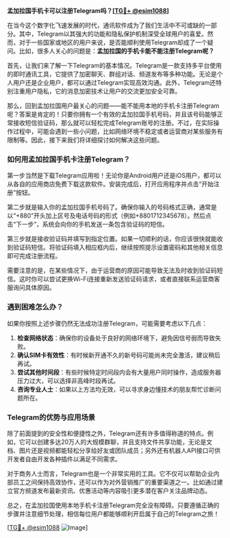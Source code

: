 **孟加拉国手机卡可以注册Telegram吗？[[TG💪+ @esim1088](https://t.me/s/esim1088)]**

在当今这个数字化飞速发展的时代，通讯软件成为了我们生活中不可或缺的一部分。其中，Telegram以其强大的功能和隐私保护机制深受全球用户的喜爱。然而，对于一些国家或地区的用户来说，是否能顺利使用Telegram却成了一个疑问。比如，很多人关心的问题是：**孟加拉国的手机卡能不能注册Telegram呢？**

首先，让我们来了解一下Telegram的基本情况。Telegram是一款支持多平台使用的即时通讯工具，它提供了加密聊天、群组对话、频道发布等多种功能。无论是个人用户还是企业用户，都可以通过Telegram实现高效沟通。此外，Telegram还特别注重用户隐私，它的消息加密技术让用户的交流更加安全可靠。

那么，回到孟加拉国用户最关心的问题——能不能用本地的手机卡注册Telegram呢？答案是肯定的！只要你拥有一个有效的孟加拉国手机号码，并且该号码能够正常接收短信验证码，那么就可以轻松完成Telegram账号的注册。不过，在实际操作过程中，可能会遇到一些小问题，比如网络环境不稳定或者运营商对某些服务有限制等。因此，接下来我们将详细探讨如何解决这些问题。

### 如何用孟加拉国手机卡注册Telegram？

第一步当然是下载Telegram应用啦！无论你是Android用户还是iOS用户，都可以从各自的应用商店免费下载这款软件。安装完成后，打开应用程序并点击“开始注册”按钮。

第二步就是输入你的孟加拉国手机号码了。确保你输入的号码格式正确，通常是以“+880”开头加上区号及电话号码的形式（例如+8801712345678）。然后点击“下一步”，系统会向你的手机发送一条包含验证码的短信。

第三步就是接收验证码并填写到指定位置。如果一切顺利的话，你应该很快就能收到验证码短信。将验证码填入相应框内后，继续按照提示设置密码和其他相关信息即可完成注册流程。

需要注意的是，在某些情况下，由于运营商的原因可能导致无法及时收到验证码短信。这时你可以尝试更换Wi-Fi连接重新发送验证码请求，或者直接联系运营商客服询问具体原因。

### 遇到困难怎么办？

如果你按照上述步骤仍然无法成功注册Telegram，可能需要考虑以下几点：

1. **检查网络状态**：确保你的设备处于良好的网络环境下，避免因信号弱而导致失败。
2. **确认SIM卡有效性**：有时候新开通不久的新号码可能尚未完全激活，建议稍后再试。
3. **尝试其他时间段**：有些时候特定时间段内会有大量用户同时操作，造成服务器压力过大，可以选择非高峰时段再试。
4. **咨询专业人士**：如果以上方法均无效，可以寻求身边懂技术的朋友帮忙诊断问题所在。

### Telegram的优势与应用场景

除了前面提到的安全性和便捷性之外，Telegram还有许多值得称道的特点。例如，它可以创建多达20万人的大规模群聊，并且支持文件共享功能，无论是文档、图片还是视频都能轻松分享给好友或团队成员；另外还有机器人API接口可供开发者自由开发各种插件以满足不同需求。

对于商务人士而言，Telegram也是一个非常实用的工具。它不仅可以帮助企业内部员工之间保持高效协作，还可以作为对外营销推广的重要渠道之一。比如通过建立官方频道发布最新资讯、优惠活动等内容吸引更多潜在客户关注品牌动态。

总之，在孟加拉国使用本地手机卡注册Telegram完全没有障碍。只要遵循正确的步骤并注意细节处理，相信每位用户都能够顺利开启属于自己的Telegram之旅！

[[TG💪+ @esim1088](https://t.me/s/esim1088) ![Image](https://i.postimg.cc/4NQfJmqS/Snipaste-2025-05-13-00-14-12.png)]
